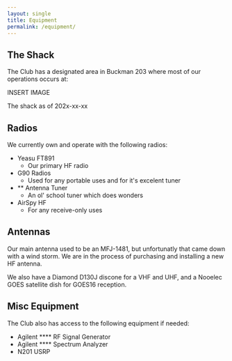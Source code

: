 ```yaml
---
layout: single
title: Equipment
permalink: /equipment/
---
```


## The Shack
The Club has a designated area in Buckman 203 where most of our operations occurs at:

INSERT IMAGE

The shack as of 202x-xx-xx

## Radios
We currently own and operate with the following radios:

- Yeasu FT891
    - Our primary HF radio
- G90 Radios
    - Used for any portable uses and for it's excelent tuner
- ** Antenna Tuner
    - An ol' school tuner which does wonders
- AirSpy HF
    - For any receive-only uses

## Antennas
Our main antenna used to be an MFJ-1481, but unfortunatly that came down with a wind storm. We are in the process of purchasing and installing a new HF antenna.

We also have a Diamond D130J discone for a VHF and UHF, and a Nooelec GOES satellite dish for GOES16 reception.

## Misc Equipment
The Club also has access to the following equipment if needed:
- Agilent **** RF Signal Generator
- Agilent **** Spectrum Analyzer
- N201 USRP
